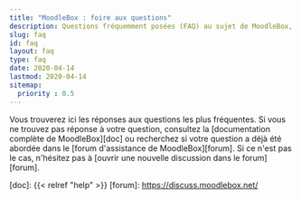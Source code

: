 ```yaml
---
title: "MoodleBox : foire aux questions"
description: Questions fréquemment posées (FAQ) au sujet de MoodleBox, un petit appareil mobile bon marché qui fonctionne sans Internet, combinant un point d'accès sans fils avec un serveur Moodle complet.
slug: faq
id: faq
layout: faq
type: faq
date: 2020-04-14
lastmod: 2020-04-14
sitemap:
  priority : 0.5
---
```

Vous trouverez ici les réponses aux questions les plus fréquentes. Si vous ne trouvez pas réponse à votre question, consultez la [documentation complète de MoodleBox][doc] ou recherchez si votre question a déjà été abordée dans le [forum d'assistance de MoodleBox][forum]. Si ce n'est pas le cas, n'hésitez pas à [ouvrir une nouvelle discussion dans le forum][forum].

<!-- Ces questions fréquemment posées abordent les questions propres à MoodleBox. Les questions fréquentes concernant la plateforme Moodle ou l'appareil Raspberry Pi trouveront des réponses plus complètes dans leurs documentations respectives:
- [Documentation Moodle](https://docs.moodle.org/fr) et [forum de discussion Moodle](https://moodle.org/course/view.php?id=20) (en français)
- [Forum de discussion Raspberry Pi](https://www.raspberrypi.org/forums/)
-->

  [doc]: {{< relref "help" >}}
  [forum]: https://discuss.moodlebox.net/
